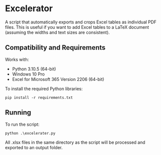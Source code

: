 # Excelerator  

A script that automatically exports and crops Excel tables as individual PDF files. This is useful if you want to add Excel tables to a LaTeX document (assuming the widths and text sizes are consistent).     

## Compatibility and Requirements

Works with:  
- Python 3.10.5 (64-bit)
- Windows 10 Pro
- Excel for Microsoft 365 Version 2206 (64-bit)   

To install the required Python libraries:  
```
pip install -r requirements.txt
```

## Running  

To run the script:
```
python .\excelerater.py
```

All .xlsx files in the same directory as the script will be processed and exported to an output folder.

<!-- To do:
- Handle pdf already open
- Check consistency for different table sizes
- Check if excel actually installed
- Check it is Windows running script
- Turn into executable
- Automatic Excel table width manipulation
- Provide example of making width and font consistent with .tex file
- Cycle through different sheets in Excel files
- Status updates changes for single/multiple files e.g. PDF and PDFs -->
